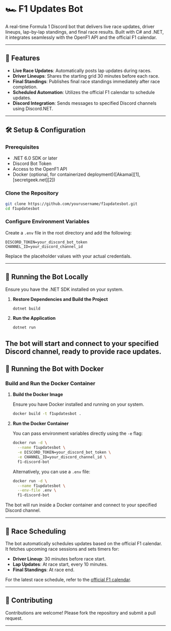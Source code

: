 # 🏎️ F1 Updates Bot

A real-time Formula 1 Discord bot that delivers live race updates, driver lineups, lap-by-lap standings, and final race results. Built with C# and .NET, it integrates seamlessly with the OpenF1 API and the official F1 calendar.

---

## 🚀 Features

* **Live Race Updates**: Automatically posts lap updates during races.
* **Driver Lineups**: Shares the starting grid 30 minutes before each race.
* **Final Standings**: Publishes final race standings immediately after race completion.
* **Scheduled Automation**: Utilizes the official F1 calendar to schedule updates.
* **Discord Integration**: Sends messages to specified Discord channels using Discord.NET.

---

## 🛠️ Setup & Configuration

### Prerequisites

* .NET 6.0 SDK or later
* Discord Bot Token
* Access to the OpenF1 API
* Docker (optional, for containerized deployment)([Akamai][1], [secretgeek.net][2])

### Clone the Repository

```bash
git clone https://github.com/yourusername/f1updatesbot.git
cd f1updatesbot
```

### Configure Environment Variables

Create a `.env` file in the root directory and add the following:

```env
DISCORD_TOKEN=your_discord_bot_token
CHANNEL_ID=your_discord_channel_id
```

Replace the placeholder values with your actual credentials.

---

## 🧪 Running the Bot Locally

Ensure you have the .NET SDK installed on your system.

1. **Restore Dependencies and Build the Project**

   ```bash
   dotnet build
   ```

2. **Run the Application**

   ```bash
   dotnet run
   ```

The bot will start and connect to your specified Discord channel, ready to provide race updates.
---

## 🐳 Running the Bot with Docker

### Build and Run the Docker Container

1. **Build the Docker Image**

   Ensure you have Docker installed and running on your system.

   ```bash
   docker build -t f1updatesbot .
   ```

2. **Run the Docker Container**

   You can pass environment variables directly using the `-e` flag:

   ```bash
   docker run -d \
     --name f1updatesbot \
     -e DISCORD_TOKEN=your_discord_bot_token \
     -e CHANNEL_ID=your_discord_channel_id \
     f1-discord-bot
   ```

   Alternatively, you can use a `.env` file:

   ```bash
   docker run -d \
     --name f1updatesbot \
     --env-file .env \
     f1-discord-bot
   ```

The bot will run inside a Docker container and connect to your specified Discord channel.

---

## 📅 Race Scheduling

The bot automatically schedules updates based on the official F1 calendar. It fetches upcoming race sessions and sets timers for:

* **Driver Lineup**: 30 minutes before race start.
* **Lap Updates**: At race start, every 10 minutes.
* **Final Standings**: At race end.

For the latest race schedule, refer to the [official F1 calendar](https://www.formula1.com/en/racing/2025).

---

## 🤝 Contributing

Contributions are welcome! Please fork the repository and submit a pull request.

---